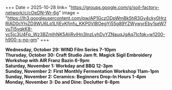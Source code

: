 +++
Date = 2025-10-28
link= "https://groups.google.com/g/soil-factory-network/c/cOeDN-Wr-6g"
image = "https://lh3.googleusercontent.com/pw/AP1GczODpWmBk5hR3Gy4cky0HrzRlAD0cYhjZD9WU6Lp1LfjEvKfjnfu_KKP0VIBOegYj55g89YZWywyrEby1seW7vuTl5vqkK8-vc5jc3U4Fp_Wz3BZmIhNK5AIjRvlHn3lnzLyhDyYZNauqJgAq7Icfqk=w1200-h900-s-no-gm"
+++

**Wednesday, October 29: WIND Film Series 7-10pm**  
**Thursday, October 30: Craft Studio Jam ft. Magick Sigil Embroidery Workshop with AIR Franz Bazin 6-9pm**  
**Saturday, November 1: Workday and BBQ 12-3pm**  
**Sunday, November 2: First Monthly Fermentation Workshop 11am-1pm**  
**Sunday, November 2: Ceramics: Beginners Drop-In Hours 1-4pm**  
**Monday, November 3: Do and Dine: Declutter 6-8pm**

<!--more--\> 

